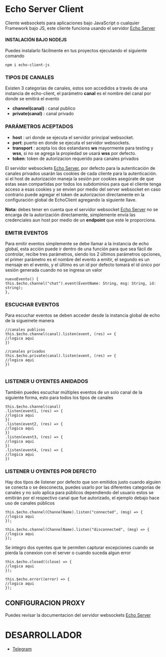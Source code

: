# Echo Server Client
Cliente websockets para aplicaciones bajo JavaScript o cualquier Framework bajo JS, este cliente funciona usando el servidor [Echo Server](https://gitlab.com/elyerr/echo-server)

#### INSTALACIÓN BAJO NODEJS
Puedes instalarlo fácilmente en tus proyectos ejecutando el siguiente comando
```
npm i echo-client-js
``` 

### TIPOS DE CANALES
Existen 3 categorías de canales, estos son accedidos a través de una instancia de echo-client, el parámetro **canal** es el nombre del canal por donde se emitirá el evento
- **channel(canal)** : canal publico
- **private(canal)** : canal privado

### PARÁMETROS ACEPTADOS
- **host** : uri donde se ejecuta el servidor principal websocket.
- **port**: puerto en donde se ejecuta el servidor websockets.
- **transport** : acepta los dos estandares **ws** mayormente para testing y **wss**, si no se agrega la propiedad se usará **wss** por defecto. 
- **token**: token de autorizacion requerido para canales privados

El servidor websockets [Echo Server](https://gitlab.com/elyerr/echo-server), por defecto para la autenticación de canales privados usarán las cookies de cada cliente para la autenticación. si el host de autorización maneja la sesión por cookies asegúrate de que estas sean compartidas por todos los subdominios para que el cliente tenga acceso a esas cookies y se envien por medio del server websocket en caso contrario puede agregar el token de autorizacion directamente en la configuración global de EchoClient agregando la siguiente llave. 
 
 
**Nota:** debes tener en cuenta que el servidor websocket [Echo Server](https://gitlab.com/elyerr/echo-server) no se encarga de la autorización directamente, simplemente envía las credenciales aun host por medio de un **endpoint** que este le proporciona.

### EMITIR EVENTOS
Para emitir eventos simplemente se debe llamar a la instancia de echo global, esta acción puede ir dentro de una función para que sea fácil de controlar, recibe tres parámetros, siendo los 2 últimos parámetros opciones, el primer parámetro es el nombre del evento a emitir, el segundo es un mensaje en el evento, y el último es un id por defecto tomará el id único por sesión generada cuando no se ingresa un valor
```
nuevoEvento() {
this.$echo.channel("chat").event(EventName: String, msg: String, id: string);
},
```

### ESCUCHAR EVENTOS
Para escuchar eventos se deben acceder desde la instancia global de echo de la sigueinete manera

```
//canales publicos
this.$echo.channel(canal).listen(event, (res) => {
//logica aqui
})

//canales privados
this.$echo.private(canal).listen(event, (res) => {
//logica aqui
})
 
```
### LISTENER U OYENTES ANIDADOS
También puedes escuchar múltiples eventos de un solo canal de la siguiente forma, esto para todos los tipos de canales

``` 
this.$echo.channel(canal)
.listen(event1, (res) => {
//logica aqui
})
.listen(event2, (res) => {
//logica aqui
})
.listen(event3, (res) => {
//logica aqui
})
.listen(event4, (res) => {
//logica aqui
})

```   

### LISTENER U OYENTES POR DEFECTO
Hay dos tipos de listener por defecto que son emitidos justo cuando alguien se conecta o se desconecta, puedes usarlo por las diferentes categorías de canales y no solo aplica para públicos dependiendo del usuario estos se emitirán por el respectivo canal que fue autorizado, el ejemplo debajo hace uso de canales públicos
```
this.$echo.channel(ChannelName).listen("connected", (msg) => {
//logica aqui
});

this.$echo.channel(ChannelName).listen("disconnected", (msg) => {
//logica aqui
});

```

Se integro dos oyentes que te permiten capturar excepciones cuando se pierda la conexion con el server o cuando suceda algun error
```
this.$echo.closed((close) => {
//logica aqui
});

this.$echo.error((error) => {
//logica aqui
});

```

## CONFIGURACION PROXY
Puedes revisar la documentacion del servidor websockets [Echo Server](https://gitlab.com/elyerr/echo-server/-/blob/main/README.md?ref_type=heads#user-content-multi-instancias) 
# DESARROLLADOR
- [Telegram](https://t.me/elyerr)